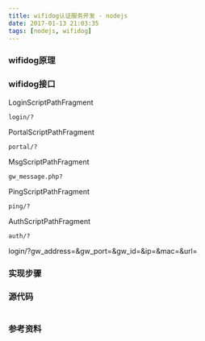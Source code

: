 ```yaml
---
title: wifidog认证服务开发 - nodejs
date: 2017-01-13 21:03:35
tags: [nodejs, wifidog]
---
```


### wifidog原理

### wifidog接口
LoginScriptPathFragment
```
login/?
```
PortalScriptPathFragment
```
portal/?
```
MsgScriptPathFragment
```
gw_message.php?
```
PingScriptPathFragment
```
ping/?
```
AuthScriptPathFragment
```
auth/?
```


login/?gw_address=&gw_port=&gw_id=&ip=&mac=&url=
### 实现步骤

### 源代码
```

```


### 参考资料
